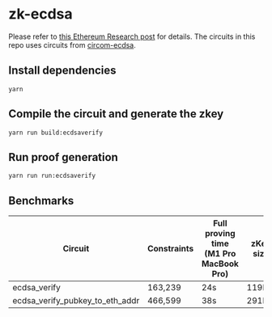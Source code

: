 # zk-ecdsa

Please refer to [this Ethereum Research post](https://ethresear.ch/t/efficient-ecdsa-signature-verification-using-circom/13629) for details. The circuits in this repo uses circuits from [circom-ecdsa](https://github.com/0xPARC/circom-ecdsa).

## Install dependencies

```
yarn
```

## Compile the circuit and generate the zkey

```
yarn run build:ecdsaverify
```

## Run proof generation

```
yarn run run:ecdsaverify
```

## Benchmarks

| Circuit                         | Constraints | Full proving time <br /> (M1 Pro MacBook Pro) | zKey size |
| ------------------------------- | ----------- | --------------------------------------------- | --------- |
| ecdsa_verify                    | 163,239     | 24s                                           | 119MB     |
| ecdsa_verify_pubkey_to_eth_addr | 466,599     | 38s                                           | 291MB     |
